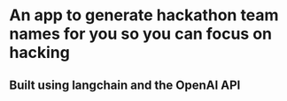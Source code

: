 # An app to generate hackathon team names for you so you can focus on hacking 

## Built using langchain and the OpenAI API